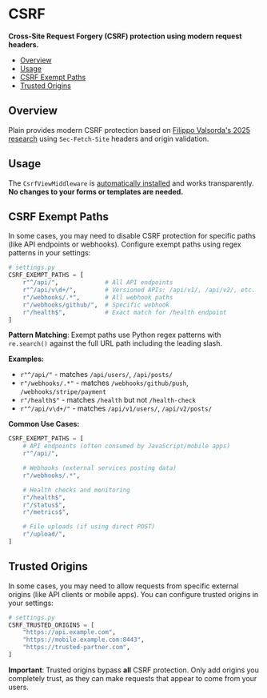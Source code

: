 # CSRF

**Cross-Site Request Forgery (CSRF) protection using modern request headers.**

- [Overview](#overview)
- [Usage](#usage)
- [CSRF Exempt Paths](#csrf-exempt-paths)
- [Trusted Origins](#trusted-origins)

## Overview

Plain provides modern CSRF protection based on [Filippo Valsorda's 2025 research](https://words.filippo.io/csrf/) using `Sec-Fetch-Site` headers and origin validation.

## Usage

The `CsrfViewMiddleware` is [automatically installed](../internal/handlers/base.py#BUILTIN_BEFORE_MIDDLEWARE) and works transparently. **No changes to your forms or templates are needed.**

## CSRF Exempt Paths

In some cases, you may need to disable CSRF protection for specific paths (like API endpoints or webhooks). Configure exempt paths using regex patterns in your settings:

```python
# settings.py
CSRF_EXEMPT_PATHS = [
    r"^/api/",             # All API endpoints
    r"^/api/v\d+/",        # Versioned APIs: /api/v1/, /api/v2/, etc.
    r"/webhooks/.*",       # All webhook paths
    r"/webhooks/github/",  # Specific webhook
    r"/health$",           # Exact match for /health endpoint
]
```

**Pattern Matching**: Exempt paths use Python regex patterns with `re.search()` against the full URL path including the leading slash.

**Examples:**

- `r"^/api/"` - matches `/api/users/`, `/api/posts/`
- `r"/webhooks/.*"` - matches `/webhooks/github/push`, `/webhooks/stripe/payment`
- `r"/health$"` - matches `/health` but not `/health-check`
- `r"^/api/v\d+/"` - matches `/api/v1/users/`, `/api/v2/posts/`

**Common Use Cases:**

```python
CSRF_EXEMPT_PATHS = [
    # API endpoints (often consumed by JavaScript/mobile apps)
    r"^/api/",

    # Webhooks (external services posting data)
    r"/webhooks/.*",

    # Health checks and monitoring
    r"/health$",
    r"/status$",
    r"/metrics$",

    # File uploads (if using direct POST)
    r"/upload/",
]
```

## Trusted Origins

In some cases, you may need to allow requests from specific external origins (like API clients or mobile apps). You can configure trusted origins in your settings:

```python
# settings.py
CSRF_TRUSTED_ORIGINS = [
    "https://api.example.com",
    "https://mobile.example.com:8443",
    "https://trusted-partner.com",
]
```

**Important**: Trusted origins bypass **all** CSRF protection. Only add origins you completely trust, as they can make requests that appear to come from your users.
